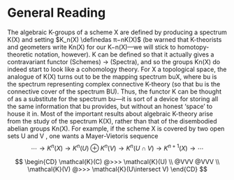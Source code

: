 # General Reading


The algebraic K-groups of a scheme X are defined by producing a spectrum K(X) and setting
$K_n(X) \definedas π−nK(X)$ (be warned that K-theorists and geometers write Kn(X) for our K−n(X)—we
will stick to homotopy-theoretic notation, however). K can be defined so that it actually gives a
contravariant functor (Schemes) → (Spectra), and so the groups Kn(X) do indeed start to look like
a cohomology theory. For X a topological space, the analogue of K(X) turns out to be the mapping
spectrum buX, where bu is the spectrum representing complex connective K-theory (so that bu is
the connective cover of the spectrum BU). Thus, the functor K can be thought of as a substitute
for the spectrum bu—it is sort of a device for storing all the same information that bu provides, but
without an honest ‘space’ to house it in.
Most of the important results about algebraic K-theory arise from the study of the spectrum
K(X), rather than that of the disembodied abelian groups Kn(X). For example, if the scheme X is
covered by two open sets U and V , one wants a Mayer-Vietoris sequence
$$
\cdots \rightarrow K ^ { n } ( X ) \rightarrow K ^ { n } ( U ) \oplus K ^ { n } ( V ) \rightarrow K ^ { n } ( U \cap V ) \rightarrow K ^ { n + 1 } ( X ) \rightarrow \cdots
$$


$$
\begin{CD}
\mathcal{K}(C) @>>> \mathcal{K}(U) \\
@VVV @VVV \\
\mathcal{K}(V) @>>> \mathcal{K}(U\intersect V)
\end{CD}
$$